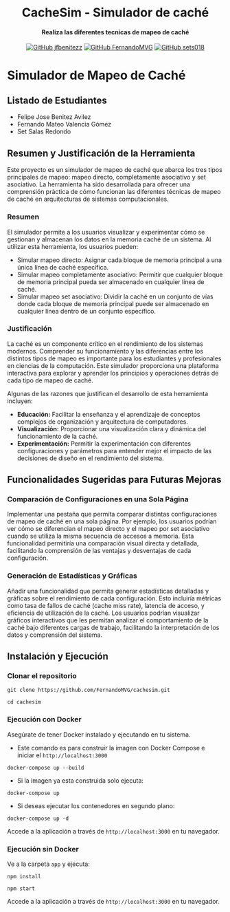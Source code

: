<div align="center">
  <h1>
    CacheSim - Simulador de caché
  </h1>

<h4>
    Realiza las diferentes tecnicas de mapeo de caché
  </h4>

[![GitHub jfbenitezz](https://img.shields.io/badge/by-fjbenitezz-purple)](https://github.com/fjbenitezz)
[![GitHub FernandoMVG](https://img.shields.io/badge/by-FernandoMVG-blue)](https://github.com/FernandoMVG)
[![GitHub sets018](https://img.shields.io/badge/by-sets018-green)](https://github.com/sets018)

</div>

# Simulador de Mapeo de Caché

## Listado de Estudiantes

- Felipe Jose Benitez Avilez
- Fernando Mateo Valencia Gómez
- Set Salas Redondo

## Resumen y Justificación de la Herramienta

Este proyecto es un simulador de mapeo de caché que abarca los tres tipos principales de mapeo: mapeo directo, completamente asociativo y set asociativo. La herramienta ha sido desarrollada para ofrecer una comprensión práctica de cómo funcionan las diferentes técnicas de mapeo de caché en arquitecturas de sistemas computacionales.

### Resumen

El simulador permite a los usuarios visualizar y experimentar cómo se gestionan y almacenan los datos en la memoria caché de un sistema. Al utilizar esta herramienta, los usuarios pueden:

- Simular mapeo directo: Asignar cada bloque de memoria principal a una única línea de caché específica.
- Simular mapeo completamente asociativo: Permitir que cualquier bloque de memoria principal pueda ser almacenado en cualquier línea de caché.
- Simular mapeo set asociativo: Dividir la caché en un conjunto de vías donde cada bloque de memoria principal puede ser almacenado en cualquier línea dentro de un conjunto específico.

### Justificación

La caché es un componente crítico en el rendimiento de los sistemas modernos. Comprender su funcionamiento y las diferencias entre los distintos tipos de mapeo es importante para los estudiantes y profesionales en ciencias de la computación. Este simulador proporciona una plataforma interactiva para explorar y aprender los principios y operaciones detrás de cada tipo de mapeo de caché.

Algunas de las razones que justifican el desarrollo de esta herramienta incluyen:

- **Educación:** Facilitar la enseñanza y el aprendizaje de conceptos complejos de organización y arquitectura de computadores.
- **Visualización:** Proporcionar una visualización clara y dinámica del funcionamiento de la caché.
- **Experimentación:** Permitir la experimentación con diferentes configuraciones y parámetros para entender mejor el impacto de las decisiones de diseño en el rendimiento del sistema.

## Funcionalidades Sugeridas para Futuras Mejoras

### Comparación de Configuraciones en una Sola Página

Implementar una pestaña que permita comparar distintas configuraciones de mapeo de caché en una sola página. Por ejemplo, los usuarios podrían ver cómo se diferencian el mapeo directo y el mapeo por set asociativo cuando se utiliza la misma secuencia de accesos a memoria. Esta funcionalidad permitiría una comparación visual directa y detallada, facilitando la comprensión de las ventajas y desventajas de cada configuración.

### Generación de Estadísticas y Gráficas

Añadir una funcionalidad que permita generar estadísticas detalladas y gráficas sobre el rendimiento de cada configuración. Esto incluiría métricas como tasa de fallos de caché (cache miss rate), latencia de acceso, y eficiencia de utilización de la caché. Los usuarios podrían visualizar gráficos interactivos que les permitan analizar el comportamiento de la caché bajo diferentes cargas de trabajo, facilitando la interpretación de los datos y comprensión del sistema.

## Instalación y Ejecución

### Clonar el repositorio
```
git clone https://github.com/FernandoMVG/cachesim.git
```
```
cd cachesim
```

### Ejecución con Docker
Asegúrate de tener Docker instalado y ejecutando en tu sistema.

- Este comando es para construir la imagen con Docker Compose e iniciar el `http://localhost:3000`
```
docker-compose up --build
```

- Si la imagen ya esta construida solo ejecuta:
```
docker-compose up
```
- Si deseas ejecutar los contenedores en segundo plano:
```
docker-compose up -d
```

Accede a la aplicación a través de `http://localhost:3000` en tu navegador.

### Ejecución sin Docker
Ve a la carpeta `app` y ejecuta:

```
npm install
```
```
npm start
```
Accede a la aplicación a través de `http://localhost:3000` en tu navegador.
